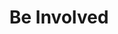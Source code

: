 ---
layout: simple-page
title: Be Involved
permalink: /be-connected/
agency_name: Temasek Polytechnic
notification: Do not go to school unless neccessary.
---